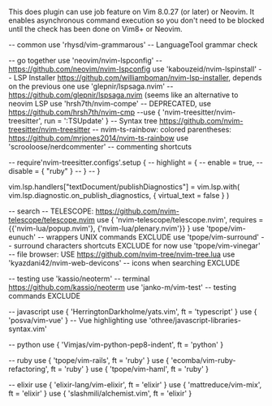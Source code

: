 This does plugin can use job feature on Vim 8.0.27 (or later) or Neovim. It enables asynchronous command execution so you don't need to be blocked until the check has been done on Vim8+ or Neovim.


  -- common
  use 'rhysd/vim-grammarous' -- LanguageTool grammar check

  -- go together
  use 'neovim/nvim-lspconfig' -- https://github.com/neovim/nvim-lspconfig
  use 'kabouzeid/nvim-lspinstall' -- LSP Installer https://github.com/williamboman/nvim-lsp-installer, depends on the previous one
  use 'glepnir/lspsaga.nvim' -- https://github.com/glepnir/lspsaga.nvim (seems like an alternative to neovim LSP
  use 'hrsh7th/nvim-compe' -- DEPRECATED, use https://github.com/hrsh7th/nvim-cmp
  --use { 'nvim-treesitter/nvim-treesitter', run = ':TSUpdate' } -- Syntax tree https://github.com/nvim-treesitter/nvim-treesitter
  -- nvim-ts-rainbow: colored parentheses: https://github.com/mrjones2014/nvim-ts-rainbow
  use 'scrooloose/nerdcommenter' -- commenting shortcuts

 -- require'nvim-treesitter.configs'.setup {
 --   highlight = {
 --     enable = true,
 --     disable = { "ruby" }
 --   }
 -- }

  vim.lsp.handlers["textDocument/publishDiagnostics"] = vim.lsp.with(
    vim.lsp.diagnostic.on_publish_diagnostics, {
        virtual_text = false
      }
  )

  -- search
  -- TELESCOPE: https://github.com/nvim-telescope/telescope.nvim
  use { 'nvim-telescope/telescope.nvim', requires = {{'nvim-lua/popup.nvim'}, {'nvim-lua/plenary.nvim'}} }
  use 'tpope/vim-eunuch' -- wrappers UNIX commands EXCLUDE
  use 'tpope/vim-surround' -- surround characters shortcuts EXCLUDE for now
  use 'tpope/vim-vinegar' -- file browser: USE https://github.com/nvim-tree/nvim-tree.lua
  use 'kyazdani42/nvim-web-devicons' -- icons when searching EXCLUDE

  -- testing
  use 'kassio/neoterm' -- terminal https://github.com/kassio/neoterm
  use 'janko-m/vim-test' -- testing commands EXCLUDE

  -- javascript
  use { 'HerringtonDarkholme/yats.vim', ft = 'typescript' }
  use { 'posva/vim-vue' } -- Vue highlighting
  use 'othree/javascript-libraries-syntax.vim'

  -- python
  use { 'Vimjas/vim-python-pep8-indent', ft = 'python' }

  -- ruby
  use { 'tpope/vim-rails', ft = 'ruby' }
  use { 'ecomba/vim-ruby-refactoring', ft = 'ruby' }
  use { 'tpope/vim-haml', ft = 'ruby' }

  -- elixir
  use { 'elixir-lang/vim-elixir', ft = 'elixir' }
  use { 'mattreduce/vim-mix', ft = 'elixir' }
  use { 'slashmili/alchemist.vim', ft = 'elixir' }
